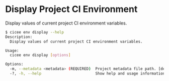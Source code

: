 # Display Project CI Environment

Display values of current project CI environment variables.

```bash
$ cicee env display --help
Description:
  Display values of current project CI environment variables.

Usage:
  cicee env display [options]

Options:
  -m, --metadata <metadata> (REQUIRED)  Project metadata file path. [default: $(pwd)/.project-metadata.json]
  -?, -h, --help                        Show help and usage information
```
